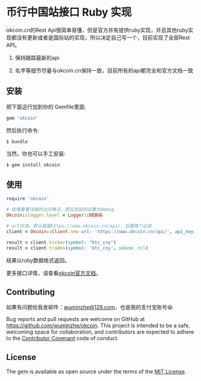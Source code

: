 # 币行中国站接口 Ruby 实现

okcoin.cn的Rest Api很简单易懂，但是官方并有提供ruby实现，并且其他ruby实现都没有更新或者是国际站的实现，所以决定自己写一个，目前实现了全部Rest API。

1. 保持跟踪最新的api


2. 名字等细节尽量与okcoin.cn保持一致，目前所有的api都完全和官方文档一致


## 安装

把下面这行加到你的 Gemfile里面:

```ruby
gem 'okcoin'
```

然后执行命令:

    $ bundle

当然，你也可以手工安装:

    $ gem install okcoin

## 使用

```ruby
require 'okcoin'

# 如果要看详细的访问情况，把日志级别设置为debug
Okcoin::logger.level = Logger::DEBUG

# url可选，默认就是https://www.okcoin.cn/api/，后面两个必选
client = Okcoin::Client.new url: 'https://www.okcoin.cn/api/', api_key: 'YOUR_OKCOIN_APIKEY', secret_key: 'YOUR_OKCOIN_SECRET'

result = client.ticker(symbol: "btc_cny")
result = client.trades(symbol: 'btc_cny', since: nil)
```

结果以ruby数据格式返回。

更多接口详情，请查看[okcoin官方文档](https://www.okcoin.cn/rest_getStarted.html)。

## Contributing

如果有问题给我发邮件：wuminzhe@126.com，也是我的支付宝账号😆

Bug reports and pull requests are welcome on GitHub at https://github.com/wuminzhe/okcoin. This project is intended to be a safe, welcoming space for collaboration, and contributors are expected to adhere to the [Contributor Covenant](http://contributor-covenant.org) code of conduct.


## License

The gem is available as open source under the terms of the [MIT License](http://opensource.org/licenses/MIT).

